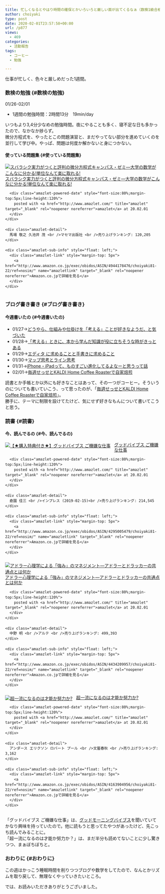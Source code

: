 ```yaml
---
title: 忙しくなるとやはり時間の確保とかいろいろと厳しい面が出てくるなぁ（数検1級合格まで(14)01/26-02/01）
author: choiyaki
type: post
date: 2020-02-01T23:57:58+00:00
url: /p877
views:
  - 469
categories:
  - 活動報告
tags:
  - コーヒー
  - 勉強

---
```

仕事が忙しく、色々と厳しめだった1週間。

### 数検の勉強 {#数検の勉強}

01/26-02/01

  * 1週間の勉強時間：2時間13分　19min/day

いつもより3,4分少なめの勉強時間。夜にやることも多く、寝不足な日も多かったので、なかなか捗らず。  
微分方程式を、やったとこの問題演習と、まだやってない部分を進めていくのを並行して学び中。やっぱ、問題は何度か解かないと身につかない。

#### 使っている問題集 {#使っている問題集}

<div class="amazlet-box" style="margin-bottom:0px;">
  <div class="amazlet-image" style="float:left;margin:0px 12px 1px 0px;">
    <a href="http://www.amazon.co.jp/exec/obidos/ASIN/4944178476/choiyaki81-22/ref=nosim/" name="amazletlink" target="_blank" rel="noopener noreferrer"><img src="https://i2.wp.com/images-fe.ssl-images-amazon.com/images/I/51SRNTMQH0L._SL160_.jpg?w=660&#038;ssl=1" alt="スバラシク実力がつくと評判の微分方程式キャンパス・ゼミ―大学の数学がこんなに分かる!単位なんて楽に取れる!" style="border: none;" data-recalc-dims="1" /></a>
  </div>
  
  <div class="amazlet-info" style="line-height:120%; margin-bottom: 10px">
    <div class="amazlet-name" style="margin-bottom:10px;line-height:120%">
      <a href="http://www.amazon.co.jp/exec/obidos/ASIN/4944178476/choiyaki81-22/ref=nosim/" name="amazletlink" target="_blank" rel="noopener noreferrer">スバラシク実力がつくと評判の微分方程式キャンパス・ゼミ―大学の数学がこんなに分かる!単位なんて楽に取れる!</a></p> 
      
      <div class="amazlet-powered-date" style="font-size:80%;margin-top:5px;line-height:120%">
        posted with <a href="http://www.amazlet.com/" title="amazlet" target="_blank" rel="noopener noreferrer">amazlet</a> at 20.02.01
      </div>
    </div>
    
    <div class="amazlet-detail">
      馬場 敬之 久池井 茂 <br />マセマ出版社 <br />売り上げランキング: 120,205
    </div>
    
    <div class="amazlet-sub-info" style="float: left;">
      <div class="amazlet-link" style="margin-top: 5px">
        <a href="http://www.amazon.co.jp/exec/obidos/ASIN/4944178476/choiyaki81-22/ref=nosim/" name="amazletlink" target="_blank" rel="noopener noreferrer">Amazon.co.jpで詳細を見る</a>
      </div>
    </div>
  </div>
  
  <div class="amazlet-footer" style="clear: left">
  </div>
</div>

### ブログ書き書き {#ブログ書き書き}

#### 今週書いたの {#今週書いたの}

  * 01/27→[どうやら、仕組みや仕掛けを「考える」ことが好きなようだ、と気づいた][1]
  * 01/28→[「考える」ときに、本から学んだ知識が役に立ちそうな時がきっとある][2]
  * 01/29→[エディタ に求めることと手書きに求めること][3]
  * 01/30→[マップ思考とライン思考][4]
  * 01/31→[iPhone・iPadって、ものすごい進化してるよなーと思うって話][5]
  * 02/01→[毎週せっせとKALDI Home Coffee Roasterで自家焙煎][6]

読書とか手帳とか以外にも好きなことはあって、その一つがコーヒー。そういうのについても書いていこう、って思ったのが、「[毎週せっせとKALDI Home Coffee Roasterで自家焙煎][6]」。  
勝手に、テーマに制限を設けてたけど、気にせず好きなもんについて書いてこうと思う。

### 読書 {#読書}

#### 今、読んでるの {#今、読んでるの}

<div class="amazlet-box" style="margin-bottom:0px;">
  <div class="amazlet-image" style="float:left;margin:0px 12px 1px 0px;">
    <a href="http://www.amazon.co.jp/exec/obidos/ASIN/4295005479/choiyaki81-22/ref=nosim/" name="amazletlink" target="_blank" rel="noopener noreferrer"><img src="https://i0.wp.com/images-fe.ssl-images-amazon.com/images/I/51DZsJUIwnL._SL160_.jpg?w=660&#038;ssl=1" alt="【★購入特典付き★】グッドバイブス  ご機嫌な仕事" style="border: none;" data-recalc-dims="1" /></a>
  </div>
  
  <div class="amazlet-info" style="line-height:120%; margin-bottom: 10px">
    <div class="amazlet-name" style="margin-bottom:10px;line-height:120%">
      <a href="http://www.amazon.co.jp/exec/obidos/ASIN/4295005479/choiyaki81-22/ref=nosim/" name="amazletlink" target="_blank" rel="noopener noreferrer">グッドバイブス ご機嫌な仕事</a></p> 
      
      <div class="amazlet-powered-date" style="font-size:80%;margin-top:5px;line-height:120%">
        posted with <a href="http://www.amazlet.com/" title="amazlet" target="_blank" rel="noopener noreferrer">amazlet</a> at 20.02.01
      </div>
    </div>
    
    <div class="amazlet-detail">
      倉園 佳三 <br />インプレス (2019-02-15)<br />売り上げランキング: 214,545
    </div>
    
    <div class="amazlet-sub-info" style="float: left;">
      <div class="amazlet-link" style="margin-top: 5px">
        <a href="http://www.amazon.co.jp/exec/obidos/ASIN/4295005479/choiyaki81-22/ref=nosim/" name="amazletlink" target="_blank" rel="noopener noreferrer">Amazon.co.jpで詳細を見る</a>
      </div>
    </div>
  </div>
  
  <div class="amazlet-footer" style="clear: left">
  </div>
</div>

<div class="amazlet-box" style="margin-bottom:0px;">
  <div class="amazlet-image" style="float:left;margin:0px 12px 1px 0px;">
    <a href="http://www.amazon.co.jp/exec/obidos/ASIN/4434209957/choiyaki81-22/ref=nosim/" name="amazletlink" target="_blank" rel="noopener noreferrer"><img src="https://i2.wp.com/images-fe.ssl-images-amazon.com/images/I/51Zlq8sYgNL._SL160_.jpg?w=660&#038;ssl=1" alt="アドラー心理学による「強み」のマネジメント―アドラーとドラッカーの共通点とは何か" style="border: none;" data-recalc-dims="1" /></a>
  </div>
  
  <div class="amazlet-info" style="line-height:120%; margin-bottom: 10px">
    <div class="amazlet-name" style="margin-bottom:10px;line-height:120%">
      <a href="http://www.amazon.co.jp/exec/obidos/ASIN/4434209957/choiyaki81-22/ref=nosim/" name="amazletlink" target="_blank" rel="noopener noreferrer">アドラー心理学による「強み」のマネジメント―アドラーとドラッカーの共通点とは何か</a></p> 
      
      <div class="amazlet-powered-date" style="font-size:80%;margin-top:5px;line-height:120%">
        posted with <a href="http://www.amazlet.com/" title="amazlet" target="_blank" rel="noopener noreferrer">amazlet</a> at 20.02.01
      </div>
    </div>
    
    <div class="amazlet-detail">
      中野 明 <br />アルテ <br />売り上げランキング: 499,393
    </div>
    
    <div class="amazlet-sub-info" style="float: left;">
      <div class="amazlet-link" style="margin-top: 5px">
        <a href="http://www.amazon.co.jp/exec/obidos/ASIN/4434209957/choiyaki81-22/ref=nosim/" name="amazletlink" target="_blank" rel="noopener noreferrer">Amazon.co.jpで詳細を見る</a>
      </div>
    </div>
  </div>
  
  <div class="amazlet-footer" style="clear: left">
  </div>
</div>

<div class="amazlet-box" style="margin-bottom:0px;">
  <div class="amazlet-image" style="float:left;margin:0px 12px 1px 0px;">
    <a href="http://www.amazon.co.jp/exec/obidos/ASIN/4163904956/choiyaki81-22/ref=nosim/" name="amazletlink" target="_blank" rel="noopener noreferrer"><img src="https://i1.wp.com/images-fe.ssl-images-amazon.com/images/I/51VAQOGNifL._SL160_.jpg?w=660&#038;ssl=1" alt="超一流になるのは才能か努力か?" style="border: none;" data-recalc-dims="1" /></a>
  </div>
  
  <div class="amazlet-info" style="line-height:120%; margin-bottom: 10px">
    <div class="amazlet-name" style="margin-bottom:10px;line-height:120%">
      <a href="http://www.amazon.co.jp/exec/obidos/ASIN/4163904956/choiyaki81-22/ref=nosim/" name="amazletlink" target="_blank" rel="noopener noreferrer">超一流になるのは才能か努力か?</a></p> 
      
      <div class="amazlet-powered-date" style="font-size:80%;margin-top:5px;line-height:120%">
        posted with <a href="http://www.amazlet.com/" title="amazlet" target="_blank" rel="noopener noreferrer">amazlet</a> at 20.02.01
      </div>
    </div>
    
    <div class="amazlet-detail">
      アンダース エリクソン ロバート プール <br />文藝春秋 <br />売り上げランキング: 3,162
    </div>
    
    <div class="amazlet-sub-info" style="float: left;">
      <div class="amazlet-link" style="margin-top: 5px">
        <a href="http://www.amazon.co.jp/exec/obidos/ASIN/4163904956/choiyaki81-22/ref=nosim/" name="amazletlink" target="_blank" rel="noopener noreferrer">Amazon.co.jpで詳細を見る</a>
      </div>
    </div>
  </div>
  
  <div class="amazlet-footer" style="clear: left">
  </div>
</div>

「グッドバイブス ご機嫌な仕事」は、[グッドモーニングバイブス][7]を聞いていてかなり興味を持っていたので。他に読もうと思ってたやつがあったけど、先こっち読んでみることに。  
「超一流になるのは才能か努力か？」は、まだ半分も読めてないことに少し驚きつつ、まぁぼちぼちと。

### おわりに {#おわりに}

この週はかっこう睡眠時間を削りつつブログや数学をしてたので、なんとかリズムを取り戻して、無理なくやっていきたいところ。

では、お読みいただきありがとうございました。

 [1]: https://choiyaki.com/?p=863
 [2]: https://choiyaki.com/?p=865
 [3]: https://choiyaki.com/?p=867
 [4]: https://choiyaki.com/?p=869
 [5]: https://choiyaki.com/?p=871
 [6]: https://choiyaki.com/?p=873
 [7]: https://anchor.fm/shogo-sasaki